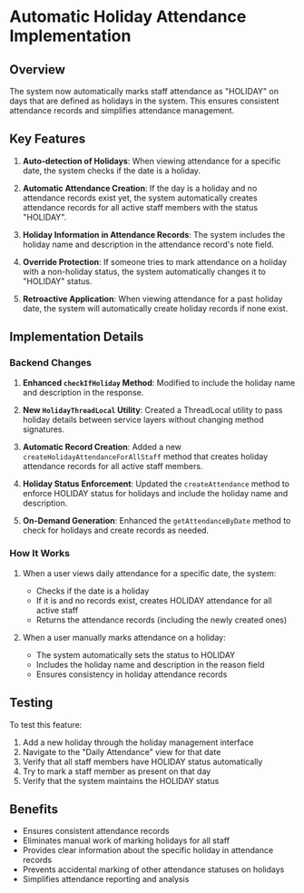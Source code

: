 # Automatic Holiday Attendance Implementation

## Overview

The system now automatically marks staff attendance as "HOLIDAY" on days that are defined as holidays in the system. This ensures consistent attendance records and simplifies attendance management.

## Key Features

1. **Auto-detection of Holidays**: When viewing attendance for a specific date, the system checks if the date is a holiday.

2. **Automatic Attendance Creation**: If the day is a holiday and no attendance records exist yet, the system automatically creates attendance records for all active staff members with the status "HOLIDAY".

3. **Holiday Information in Attendance Records**: The system includes the holiday name and description in the attendance record's note field.

4. **Override Protection**: If someone tries to mark attendance on a holiday with a non-holiday status, the system automatically changes it to "HOLIDAY" status.

5. **Retroactive Application**: When viewing attendance for a past holiday date, the system will automatically create holiday records if none exist.

## Implementation Details

### Backend Changes

1. **Enhanced `checkIfHoliday` Method**: Modified to include the holiday name and description in the response.

2. **New `HolidayThreadLocal` Utility**: Created a ThreadLocal utility to pass holiday details between service layers without changing method signatures.

3. **Automatic Record Creation**: Added a new `createHolidayAttendanceForAllStaff` method that creates holiday attendance records for all active staff members.

4. **Holiday Status Enforcement**: Updated the `createAttendance` method to enforce HOLIDAY status for holidays and include the holiday name and description.

5. **On-Demand Generation**: Enhanced the `getAttendanceByDate` method to check for holidays and create records as needed.

### How It Works

1. When a user views daily attendance for a specific date, the system:
   - Checks if the date is a holiday
   - If it is and no records exist, creates HOLIDAY attendance for all active staff
   - Returns the attendance records (including the newly created ones)

2. When a user manually marks attendance on a holiday:
   - The system automatically sets the status to HOLIDAY
   - Includes the holiday name and description in the reason field
   - Ensures consistency in holiday attendance records

## Testing

To test this feature:

1. Add a new holiday through the holiday management interface
2. Navigate to the "Daily Attendance" view for that date
3. Verify that all staff members have HOLIDAY status automatically
4. Try to mark a staff member as present on that day
5. Verify that the system maintains the HOLIDAY status

## Benefits

- Ensures consistent attendance records
- Eliminates manual work of marking holidays for all staff
- Provides clear information about the specific holiday in attendance records
- Prevents accidental marking of other attendance statuses on holidays
- Simplifies attendance reporting and analysis
